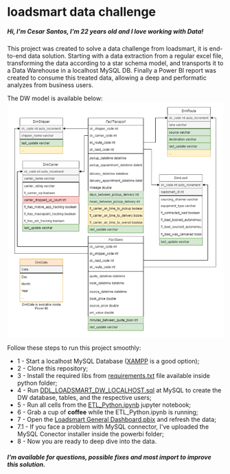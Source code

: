 # loadsmart data challenge

##### Hi, I'm Cesar Santos, I'm 22 years old and I love working with **Data!**

This project was created to solve a data challenge from loadsmart, it is end-to-end data solution. Starting with a data extraction from a regular excel file, transforming the data according to a star schema model, and transports it to a Data Warehouse in a localhost MySQL DB. Finally a Power BI report was created to consume this treated data, allowing a deep and performatic analyzes from business users.

The DW model is available below:
![MER](https://github.com/cesaraugusto98/loadsmart/blob/develop/documentation/loadsmart_diagram-MER.png?raw=true)

Follow these steps to run this project smoothly:
* 1 - Start a localhost MySQL Database ([XAMPP](https://www.apachefriends.org/pt_br/index.html) is a good option);
* 2 - Clone this repository;
* 3 - Install the required libs from [requirements.txt](https://github.com/cesaraugusto98/loadsmart/blob/develop/python/requirements.txt) file available inside python folder;
* 4 - Run [DDL_LOADSMART_DW_LOCALHOST.sql](https://github.com/cesaraugusto98/loadsmart/blob/develop/database/DDL_LOADSMART_DW_LOCALHOST.sql) at MySQL to create the DW database, tables, and the respective users;
* 5 - Run all cells from the [ETL_Python.ipynb](https://github.com/cesaraugusto98/loadsmart/blob/develop/python/ETL_Python.ipynb) jupyter notebook;
* 6 - Grab a cup of **coffee** while the ETL_Python.ipynb is running;
* 7 - Open the [Loadsmart General Dashboard.pbix](https://github.com/cesaraugusto98/loadsmart/blob/develop/powerbi/Loadsmart%20General%20Dashboard.pbix) and refresh the data;
* 	7.1 - If you face a problem with MySQL connector, I've uploaded the MySQL Conector installer inside the powerbi folder;
* 8 - Now you are ready to deep dive into the data.

##### I'm available for questions, possible fixes and most import to improve this solution.
